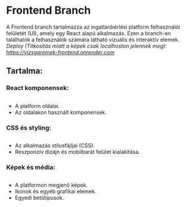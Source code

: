 # Frontend Branch
A Frontend branch tartalmazza az ingatlanbérlési platform felhasználói felületét (UI), amely egy React alapú alkalmazás.
Ezen a branch-en találhatók a felhasználók számára látható vizuális és interaktív elemek.
*Deploy (Titkosítás miatt a képek csak localhoston jelennek meg): https://vizsgaremek-frontend.onrender.com*

## Tartalma:
### React komponensek:
##
- A platform oldalai.
- Az oldalakon használt komponensek.
### CSS és styling:
##
- Az alkalmazás stílusfájljai (CSS).
- Reszponzív dizájn és mobilbarát felület kialakítása.
### Képek és média:
##
- A platformon megjenő képek.
- Ikonok és egyéb grafikai elemek.
- Egyedi betűtípusok.
